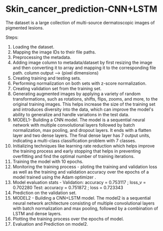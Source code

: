 # Skin_cancer_prediction-CNN+LSTM

The dataset is a large collection of multi-source dermatoscopic images of pigmented lesions.

Steps:
1. Loading the dataset.
2. Mapping the image IDs to their file paths.
3. Preprocessing the metadata.
4. Adding image column to metadata/dataset by first resizing the image and then converting it to array and mapping it to the corresponding file path. column output --> (pixel dimensions)
5. Creating training and testing sets.
6. Performing normalization on both sets with z-score normalization.
7. Creating validation set from the training set.
8. Generating augmented images by applying a variety of random transformations, such as rotations, shifts, flips, zooms, and more, to the original training images. 
   This helps increase the size of the training set and introduces diversity into the data, which can improve the model's ability to generalize and handle variations in the test data.
9. MODEL1- Building a CNN model. The model is a sequential neural network with multiple convolutional layers followed by batch normalization, max pooling, and dropout layers. It ends with a flatten layer and two    dense layers. The final dense layer has 7 output units, indicating a multi-class classification problem with 7 classes.
10. Initializing techniques like learning rate reduction which helps improve the training process and early stopping that helps in preventing overfitting and find the optimal number of training iterations.
11. Training the model with 10 epochs.
12. Monitoring the training process - ploting the training and validation loss as well as the training and validation accuracy over the epochs of a model trained using the Adam optimizer .
13. Model evaluation stats - Validation: accuracy = 0.753117  ;  loss_v = 0.702280
                             Test: accuracy = 0.751872  ;  loss = 0.723343
14. Prediction on the validation set.
15. MODEL2 - Building a CNN+LSTM model. The model2 is a sequential neural network architecture consisting of multiple convolutional layers with batch normalization and max pooling, followed by a combination of       LSTM and dense layers.
16. Plotting the training process over the epochs of model.
17. Evaluation and Prediction on model2. 
